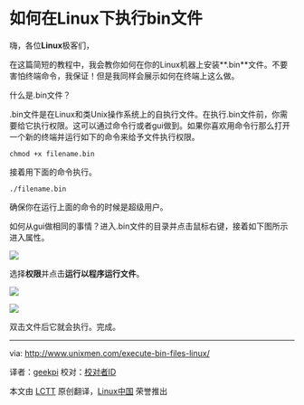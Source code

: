 如何在Linux下执行bin文件
================================================================================
嗨，各位**Linux**极客们，

在这篇简短的教程中，我会教你如何在你的Linux机器上安装**.bin**文件。不要害怕终端命令，我保证！但是我同样会展示如何在终端上这么做。

什么是.bin文件？

.bin文件是在Linux和类Unix操作系统上的自执行文件。在执行.bin文件前，你需要给它执行权限。这可以通过命令行或者gui做到。如果你喜欢用命令行那么打开一个新的终端并运行如下的命令来给予文件执行权限。

    chmod +x filename.bin

接着用下面的命令执行。

    ./filename.bin

确保你在运行上面的命令的时候是超级用户。

如何从gui做相同的事情？进入.bin文件的目录并点击鼠标右键，接着如下图所示进入属性。

![](http://180016988.r.cdn77.net/wp-content/uploads/2014/02/exec1.png)

选择**权限**并点击**运行以程序运行文件**。

![](http://180016988.r.cdn77.net/wp-content/uploads/2014/02/exec2.png)

![](http://180016988.r.cdn77.net/wp-content/uploads/2014/02/exec3.png)

双击文件后它就会执行。完成。

-------------------------------------------------------------------------------- 

via: http://www.unixmen.com/execute-bin-files-linux/

译者：[geekpi](https://github.com/geekpi) 校对：[校对者ID](https://github.com/校对者ID)

本文由 [LCTT](https://github.com/LCTT/TranslateProject) 原创翻译，[Linux中国](http://linux.cn/) 荣誉推出
